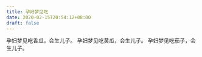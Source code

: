```yaml
---
title: 孕妇梦见吃
date: 2020-02-15T20:54:12+08:00
draft: false
---
```


孕妇梦见吃香瓜，会生儿子。
孕妇梦见吃黄瓜，会生儿子。
孕妇梦见吃茄子，会生儿子。